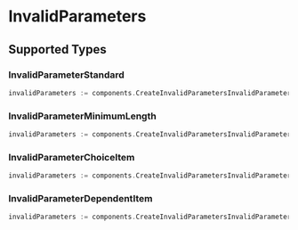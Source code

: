 # InvalidParameters


## Supported Types

### InvalidParameterStandard

```go
invalidParameters := components.CreateInvalidParametersInvalidParameterStandard(components.InvalidParameterStandard{/* values here */})
```

### InvalidParameterMinimumLength

```go
invalidParameters := components.CreateInvalidParametersInvalidParameterMinimumLength(components.InvalidParameterMinimumLength{/* values here */})
```

### InvalidParameterChoiceItem

```go
invalidParameters := components.CreateInvalidParametersInvalidParameterChoiceItem(components.InvalidParameterChoiceItem{/* values here */})
```

### InvalidParameterDependentItem

```go
invalidParameters := components.CreateInvalidParametersInvalidParameterDependentItem(components.InvalidParameterDependentItem{/* values here */})
```

